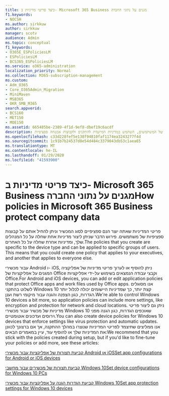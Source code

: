 ```yaml
---
title: כיצד פריטי מדיניות ב- Microsoft 365 Business מגנים על נתוני החברה
f1.keywords:
- NOCSH
ms.author: sirkkuw
author: sirkkuw
manager: scotv
audience: Admin
ms.topic: conceptual
f1_keywords:
- O365E_ESPoliciesLM
- ESPoliciesLM
- BCS365_ESPoliciesLM
ms.service: o365-administration
localization_priority: Normal
ms.collection: M365-subscription-management
ms.custom:
- Adm_O365
- Core_O365Admin_Migration
- MiniMaven
- MSB365
- OKR_SMB_M365
search.appverid:
- BCS160
- MET150
- MOE150
ms.assetid: 665485be-2389-4f1d-9ef8-dbef19c6acdf
description: כדי להגן על נתוני החברה בהתקנים האישיים של המשתמשים, השתמש במדיניות המיועדת להתקנים ולקבוצות אבטחה ספציפיות.
ms.openlocfilehash: c33d228fef5e138f94810faf1174ea3243277f4d
ms.sourcegitcommit: 1c91b7b24537d0e54d484c3379043db53c1aea65
ms.translationtype: MT
ms.contentlocale: he-IL
ms.lasthandoff: 01/29/2020
ms.locfileid: "41593900"
---
```

# <a name="how-policies-in-microsoft-365-business-protect-company-data"></a><span data-ttu-id="b99d3-103">כיצד פריטי מדיניות ב- Microsoft 365 Business מגנים על נתוני החברה</span><span class="sxs-lookup"><span data-stu-id="b99d3-103">How policies in Microsoft 365 Business protect company data</span></span>

<span data-ttu-id="b99d3-p101">פריטי המדיניות שאתה יוצר הנם ספציפיים לסוג המכשיר וניתן להחיל אותם על קבוצות ספציפיות של משתמשים. פירוש הדבר שניתן ליצור מדיניות אחת שחלה על כל המנהלים שלך, ומדיניות אחרת שחלה על כל האחרים.</span><span class="sxs-lookup"><span data-stu-id="b99d3-p101">The policies that you create are specific to the device type and can be applied to specific groups of users. This means that you could create one policy that applies to your executives, and another that applies to everyone else.</span></span>
  
<span data-ttu-id="b99d3-106">עבור מכשירי Android ו- iOS, ניתן להוסיף או לערוך פריטי מדיניות של אפליקציה המגנים על אפליקציות של Office וקבצי עבודה הנמצאים בשימוש על-ידי אפליקציות Office.</span><span class="sxs-lookup"><span data-stu-id="b99d3-106">For Android and iOS devices, you can add or edit application policies that protect Office apps and work files used by Office apps.</span></span> <span data-ttu-id="b99d3-107">אנו מסוגלים לשלוט בהתקני Windows 10 קצת יותר, כך שמדיניות היישומים יכולה לכלול יותר הגדרות, כגון הצפנה והגנה עבור מיקומי רשת וענן.</span><span class="sxs-lookup"><span data-stu-id="b99d3-107">We're able to control Windows 10 devices a bit more, so application policies can include more settings, like encryption and protection for network and cloud locations.</span></span> <span data-ttu-id="b99d3-108">ניתן גם ליצור פריטי מדיניות של מכשיר עבור מכשירי Windows 10 שאוכפים הגדרות, כגון הגנה מפני וירוסים ועדכונים אוטומטיים.</span><span class="sxs-lookup"><span data-stu-id="b99d3-108">You can also create device policies for Windows 10 devices that enforce settings like virus protection and automatic updates.</span></span> <span data-ttu-id="b99d3-109">אנו ממליצים שתיצמד לפריטי המדיניות שנוצרו במהלך ההתקנה, אך אם ברצונך לכוונן את המדיניות שלך או להוסיף עוד, עיין במאמרים הבאים:</span><span class="sxs-lookup"><span data-stu-id="b99d3-109">We recommend that you stick with the policies created during setup, but if you'd like to fine-tune your policies or add more, see these articles:</span></span>
  
[<span data-ttu-id="b99d3-110">קביעת תצורות של אפליקציות עבור מכשירי Android או iOS</span><span class="sxs-lookup"><span data-stu-id="b99d3-110">Set app configurations for Android or iOS devices</span></span>](app-protection-settings-for-android-and-ios.md)
  
[<span data-ttu-id="b99d3-111">קביעת תצורות של מכשירים עבור מחשבי Windows 10</span><span class="sxs-lookup"><span data-stu-id="b99d3-111">Set device configurations for Windows 10 PCs</span></span>](protection-settings-for-windows-10-pcs.md)
  
[<span data-ttu-id="b99d3-112">קביעת הגדרות הגנה על אפליקציות עבור מכשירי Windows 10</span><span class="sxs-lookup"><span data-stu-id="b99d3-112">Set app protection settings for Windows 10 devices</span></span>](protection-settings-for-windows-10-devices.md)
  

